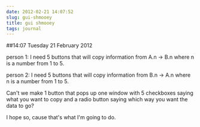 ```yaml
---
date: 2012-02-21 14:07:52
slug: gui-shmooey
title: gui shmooey
tags: journal
---
```


##14:07 Tuesday 21 February 2012

person 1: I need 5 buttons that will copy information from A.n -> B.n where n is a number from 1 to 5.

 

person 2: I need 5 buttons that will copy information from B.n -> A.n where n is a number from 1 to 5.

 

Can't we make 1 button that pops up one window with 5 checkboxes saying what you want to copy and a radio button saying which way you want the data to go?

 

I hope so, cause that's what I'm going to do.
